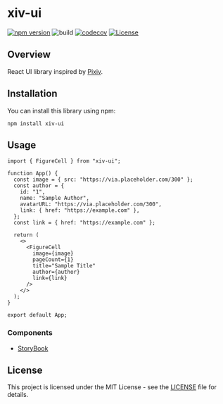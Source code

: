 # xiv-ui

[![npm version](https://badge.fury.io/js/xiv-ui.svg)](https://badge.fury.io/js/xiv-ui)
![build](https://github.com/ryohidaka/xiv-ui/workflows/Build/badge.svg)
[![codecov](https://codecov.io/gh/ryohidaka/xiv-ui/graph/badge.svg?token=RHP9TB2F51)](https://codecov.io/gh/ryohidaka/xiv-ui)
[![License](https://img.shields.io/badge/license-MIT-blue.svg)](https://opensource.org/licenses/MIT)

## Overview

React UI library inspired by [Pixiv](https://www.pixiv.net/en/).

## Installation

You can install this library using npm:

```shell
npm install xiv-ui
```

## Usage

```tsx
import { FigureCell } from "xiv-ui";

function App() {
  const image = { src: "https://via.placeholder.com/300" };
  const author = {
    id: "1",
    name: "Sample Author",
    avatarURL: "https://via.placeholder.com/300",
    link: { href: "https://example.com" },
  };
  const link = { href: "https://example.com" };

  return (
    <>
      <FigureCell
        image={image}
        pageCount={1}
        title="Sample Title"
        author={author}
        link={link}
      />
    </>
  );
}

export default App;
```

### Components

- [StoryBook](https://668dc2bdff90cbd49b534740-tljspwfhvy.chromatic.com/)

## License

This project is licensed under the MIT License - see the [LICENSE](LICENSE) file for details.
